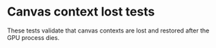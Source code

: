 # Canvas context lost tests

These tests validate that canvas contexts are lost and restored after the GPU
process dies.

